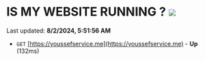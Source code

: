 # IS MY WEBSITE RUNNING ? [![](https://img.shields.io/static/v1?label=Sponsor&message=%E2%9D%A4&logo=GitHub&color=%23fe8e86)](https://github.com/sponsors/Youssef-Lehmam)

Last updated: **8/2/2024, 5:51:56 AM**

- `GET` [https://youssefservice.me](https://youssefservice.me) - **Up** (132ms)
